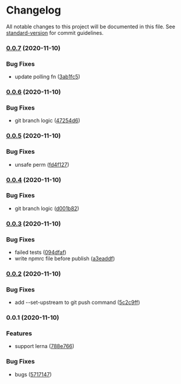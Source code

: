 # Changelog

All notable changes to this project will be documented in this file. See [standard-version](https://github.com/conventional-changelog/standard-version) for commit guidelines.

### [0.0.7](https://github.com/salesforcecli/plugin-release-management/compare/v0.0.6...v0.0.7) (2020-11-10)

### Bug Fixes

- update polling fn ([3ab1fc5](https://github.com/salesforcecli/plugin-release-management/commit/3ab1fc517f3d89e85a19e24dfea04f884e8c5f16))

### [0.0.6](https://github.com/salesforcecli/plugin-release-management/compare/v0.0.5...v0.0.6) (2020-11-10)

### Bug Fixes

- git branch logic ([47254d6](https://github.com/salesforcecli/plugin-release-management/commit/47254d699b1ac8bc60e1bced363736c14f17eda0))

### [0.0.5](https://github.com/salesforcecli/plugin-release-management/compare/v0.0.4...v0.0.5) (2020-11-10)

### Bug Fixes

- unsafe perm ([fd4f127](https://github.com/salesforcecli/plugin-release-management/commit/fd4f1273fa9c2381ef70659d6a5f705ab4e8ed33))

### [0.0.4](https://github.com/salesforcecli/plugin-release-management/compare/v0.0.3...v0.0.4) (2020-11-10)

### Bug Fixes

- git branch logic ([d001b82](https://github.com/salesforcecli/plugin-release-management/commit/d001b821a48e1f818323b5371bc670c5fc2b7d59))

### [0.0.3](https://github.com/salesforcecli/plugin-release-management/compare/v0.0.2...v0.0.3) (2020-11-10)

### Bug Fixes

- failed tests ([094dfaf](https://github.com/salesforcecli/plugin-release-management/commit/094dfaf5194305314197e949d85e8772659548f1))
- write npmrc file before publish ([a3eaddf](https://github.com/salesforcecli/plugin-release-management/commit/a3eaddfcf32e1e51ed031202d14a1b6dd4252567))

### [0.0.2](https://github.com/salesforcecli/plugin-release-management/compare/v0.0.1...v0.0.2) (2020-11-10)

### Bug Fixes

- add --set-upstream to git push command ([5c2c9ff](https://github.com/salesforcecli/plugin-release-management/commit/5c2c9ff455dd93b92468dc1d373c6bc0c8eec32f))

### 0.0.1 (2020-11-10)

### Features

- support lerna ([788e766](https://github.com/salesforcecli/plugin-release-management/commit/788e7667b4c1457b375734af3d89aade5c0d4dcf))

### Bug Fixes

- bugs ([5717147](https://github.com/salesforcecli/plugin-release-management/commit/5717147146b82155bfd2a74fef33728cb2443886))
